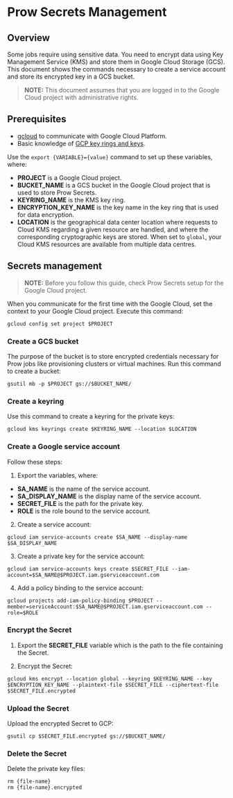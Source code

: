 # Prow Secrets Management

## Overview

Some jobs require using sensitive data. You need to encrypt data using Key Management Service (KMS) and store them in Google Cloud Storage (GCS).
This document shows the commands necessary to create a service account and store its encrypted key in a GCS bucket.

>**NOTE:** This document assumes that you are logged in to the Google Cloud project with administrative rights.

## Prerequisites

 - [gcloud](https://cloud.google.com/sdk/gcloud/) to communicate with Google Cloud Platform.
 - Basic knowledge of [GCP key rings and keys](https://cloud.google.com/kms/docs/creating-keys).

Use the `export {VARIABLE}={value}` command to set up these variables, where:
 - **PROJECT** is a Google Cloud project.
 - **BUCKET_NAME** is a GCS bucket in the Google Cloud project that is used to store Prow Secrets.
 - **KEYRING_NAME** is the KMS key ring.
 - **ENCRYPTION_KEY_NAME** is the key name in the key ring that is used for data encryption.
 - **LOCATION** is the geographical data center location where requests to Cloud KMS regarding a given resource are handled, and where the corresponding cryptographic keys are stored. When set to `global`, your Cloud KMS resources are available from multiple data centres.

## Secrets management

>**NOTE:** Before you follow this guide, check Prow Secrets setup for the Google Cloud project.

When you communicate for the first time with the Google Cloud, set the context to your Google Cloud project. Execute this command:
```
gcloud config set project $PROJECT
```

### Create a GCS bucket

The purpose of the bucket is to store encrypted credentials necessary for Prow jobs like provisioning clusters or virtual machines.
Run this command to create a bucket:
```
gsutil mb -p $PROJECT gs://$BUCKET_NAME/
```

### Create a keyring

Use this command to create a keyring for the private keys:

```
gcloud kms keyrings create $KEYRING_NAME --location $LOCATION
```

### Create a Google service account

Follow these steps:

1. Export the variables, where:
 - **SA_NAME** is the name of the service account.
 - **SA_DISPLAY_NAME** is the display name of the service account.
 - **SECRET_FILE** is the path for the private key.
 - **ROLE** is the role bound to the service account.

2. Create a service account:
```
gcloud iam service-accounts create $SA_NAME --display-name $SA_DISPLAY_NAME
```

3. Create a private key for the service account:
```
gcloud iam service-accounts keys create $SECRET_FILE --iam-account=$SA_NAME@$PROJECT.iam.gserviceaccount.com
```

4. Add a policy binding to the service account:
```
gcloud projects add-iam-policy-binding $PROJECT --member=serviceAccount:$SA_NAME@$PROJECT.iam.gserviceaccount.com --role=$ROLE
```

### Encrypt the Secret

1. Export the **SECRET_FILE** variable which is the path to the file containing the Secret.

2. Encrypt the Secret:
```
gcloud kms encrypt --location global --keyring $KEYRING_NAME --key $ENCRYPTION_KEY_NAME --plaintext-file $SECRET_FILE --ciphertext-file $SECRET_FILE.encrypted
```

### Upload the Secret

Upload the encrypted Secret to GCP:
```
gsutil cp $SECRET_FILE.encrypted gs://$BUCKET_NAME/
```

### Delete the Secret

Delete the private key files:

```
rm {file-name}
rm {file-name}.encrypted
```

